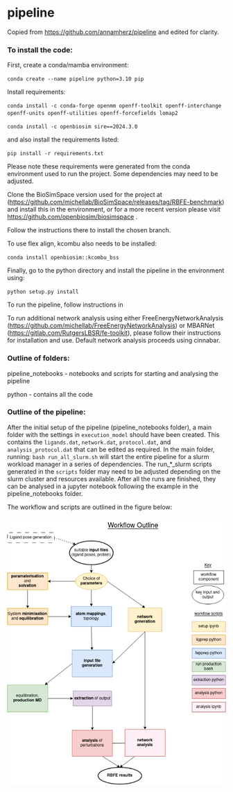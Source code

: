 # pipeline

Copied from https://github.com/annamherz/pipeline and edited for clarity.

### To install the code:

First, create a conda/mamba environment:

`conda create --name pipeline python=3.10 pip`

Install requirements:

`conda install -c conda-forge openmm openff-toolkit openff-interchange openff-units openff-utilities openff-forcefields lomap2`

`conda install -c openbiosim sire==2024.3.0`

and also install the requirements listed:

`pip install -r requirements.txt`

Please note these requirements were generated from the conda environment used to run the project. Some dependencies may need to be adjusted.

Clone the BioSimSpace version used for the project at (https://github.com/michellab/BioSimSpace/releases/tag/RBFE-benchmark) and install this in the environment, or for a more recent version please visit https://github.com/openbiosim/biosimspace .

Follow the instructions there to install the chosen branch.

To use flex align, kcombu also needs to be installed:

`conda install openbiosim::kcombu_bss`

Finally, go to the python directory and install the pipeline in the environment using:

`python setup.py install`

To run the pipeline, follow instructions in 

To run additional network analysis using either FreeEnergyNetworkAnalysis (https://github.com/michellab/FreeEnergyNetworkAnalysis) or MBARNet (https://gitlab.com/RutgersLBSR/fe-toolkit), please follow their instructions for installation and use. Default network analysis proceeds using cinnabar.


### Outline of folders:

pipeline_notebooks - notebooks and scripts for starting and analysing the pipeline

python - contains all the code 


### Outline of the pipeline:

After the initial setup of the pipeline (pipeline_notebooks folder), a main folder with the settings in `execution_model` should have been created. This contains the `ligands.dat`, `network.dat`, `protocol.dat`, and `analysis_protocol.dat` that can be edited as required. In the main folder, running: `bash run_all_slurm.sh` will start the entire pipeline for a slurm workload manager in a series of dependencies. The run_*_slurm scripts generated in the `scripts` folder may need to be adjusted depending on the slurm cluster and resources available. After all the runs are finished, they can be analysed in a jupyter notebook following the example in the pipeline_notebooks folder.

The workflow and scripts are outlined in the figure below:

![](pipeline_outline.png)
